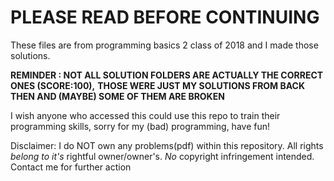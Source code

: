 # PLEASE READ BEFORE CONTINUING

These files are from programming basics 2 class of 2018 and I made those solutions.

**REMINDER : NOT ALL SOLUTION FOLDERS ARE ACTUALLY THE CORRECT ONES (SCORE:100),**
**THOSE WERE JUST MY SOLUTIONS FROM BACK THEN AND (MAYBE) SOME OF THEM ARE BROKEN**

I wish anyone who accessed this could use this repo to train their programming skills, sorry for my (bad) programming, have fun!

Disclaimer: I do NOT own any problems(pdf) within this repository. All rights _belong to it's_ rightful owner/owner's.  _No_ copyright infringement intended. Contact me for further action
